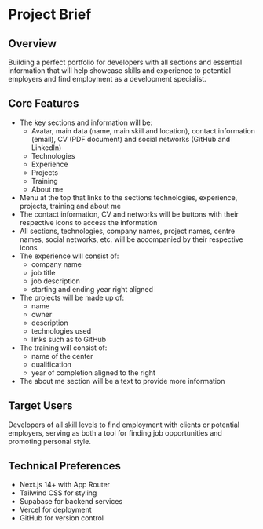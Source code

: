 # Project Brief

## Overview

Building a perfect portfolio for developers with all sections and essential information that will help showcase skills and experience to potential employers and find employment as a development specialist.

## Core Features

- The key sections and information will be:
  - Avatar, main data (name, main skill and location), contact information (email), CV (PDF document) and social networks (GitHub and LinkedIn)
  - Technologies
  - Experience
  - Projects
  - Training
  - About me
- Menu at the top that links to the sections technologies, experience, projects, training and about me
- The contact information, CV and networks will be buttons with their respective icons to access the information
- All sections, technologies, company names, project names, centre names, social networks, etc. will be accompanied by their respective icons
- The experience will consist of:
  - company name
  - job title
  - job description
  - starting and ending year right aligned
- The projects will be made up of:
  - name
  - owner
  - description
  - technologies used
  - links such as to GitHub
- The training will consist of:
  - name of the center
  - qualification
  - year of completion aligned to the right
- The about me section will be a text to provide more information

## Target Users

Developers of all skill levels to find employment with clients or potential employers, serving as both a tool for finding job opportunities and promoting personal style.

## Technical Preferences

- Next.js 14+ with App Router
- Tailwind CSS for styling
- Supabase for backend services
- Vercel for deployment
- GitHub for version control
